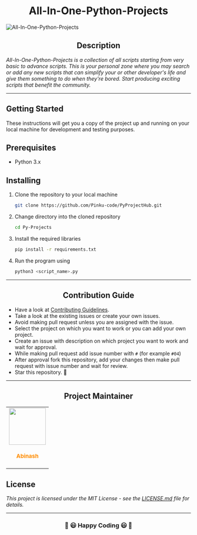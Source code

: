 <h1 align="center"> All-In-One-Python-Projects </h1>

<!-- banner -->
![All-In-One-Python-Projects](https://miro.medium.com/v2/resize:fit:1400/1*IRGB-4OAoO8KSqH_huDPFw.gif)




<h2 align="center"> Description </h2>

_All-In-One-Python-Projects is a collection of all scripts starting from very basic to advance scripts. This is your personal zone where you may search or add any new scripts that can simplify your or other developer's life and give them something to do when they're bored. Start producing exciting scripts that benefit the community._

<hr>

## Getting Started
These instructions will get you a copy of the project up and running on your local machine for development and testing purposes.

## Prerequisites
- Python 3.x

## Installing
1. Clone the repository to your local machine
    ```bash
    git clone https://github.com/Pinku-code/PyProjectHub.git
    ```
2. Change directory into the cloned repository
    ```bash
    cd Py-Projects
    ``` 
3. Install the required libraries
    ```bash
    pip install -r requirements.txt
    ```
4. Run the program using
    ```bash
    python3 <script_name>.py
    ```

<hr>

<h2 align='center'> Contribution Guide</h2>

- Have a look at [Contributing Guidelines](CONTRIBUTING.md).
- Take a look at the existing issues or create your own issues.
- Avoid making pull request unless you are assigned with the issue.
- Select the project on which you want to work or you can add your own project.
- Create an issue with description on which project you want to work and wait for approval.
- While making pull request add issue number with `#` (for example `#04`)
- After approval fork this repository, add your changes then make pull request with issue number and wait for review.
- Star this repository. 🌟



<hr>

<h2 align='center'>Project Maintainer </h2>

<table>
	<tr>
        <td align="center">
            <a href="https://github.com/Pinku-code">
            <img src="https://miro.medium.com/v2/resize:fit:1400/1*IRGB-4OAoO8KSqH_huDPFw.gif" width=100px />
            </a></br> 
            <h4 style="color:#ff8c00;font-weight: bolder; font-size: 15px">Abinash</h4>
        </td>
    </tr>
</table>

## License
*This project is licensed under the MIT License - see the [LICENSE.md](LICENSE) file for details.*


<hr>
<h3 align='center'>🎉 😃 Happy Coding 😃 🎉 </h3>
